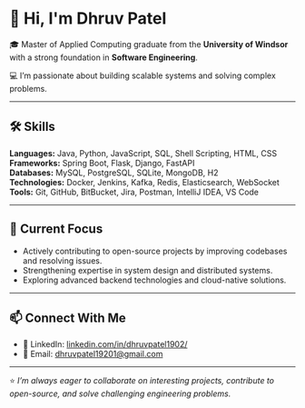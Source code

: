 # 👋 Hi, I'm Dhruv Patel

🎓 Master of Applied Computing graduate from the **University of Windsor** with a strong foundation in **Software Engineering**.

💻 I’m passionate about building scalable systems and solving complex problems.  

---

## 🛠️ Skills
**Languages:** Java, Python, JavaScript, SQL, Shell Scripting, HTML, CSS  
**Frameworks:** Spring Boot, Flask, Django, FastAPI  
**Databases:** MySQL, PostgreSQL, SQLite, MongoDB, H2  
**Technologies:** Docker, Jenkins, Kafka, Redis, Elasticsearch, WebSocket  
**Tools:** Git, GitHub, BitBucket, Jira, Postman, IntelliJ IDEA, VS Code  
 
---

## 🌱 Current Focus
- Actively contributing to open-source projects by improving codebases and resolving issues.  
- Strengthening expertise in system design and distributed systems.  
- Exploring advanced backend technologies and cloud-native solutions.  

---

## 📫 Connect With Me
- 💼 LinkedIn: [linkedin.com/in/dhruvpatel1902/](https://www.linkedin.com/in/dhruvpatel1902/)
- 📧 Email: dhruvpatel19201@gmail.com

---

⭐️ *I’m always eager to collaborate on interesting projects, contribute to open-source, and solve challenging engineering problems.*
